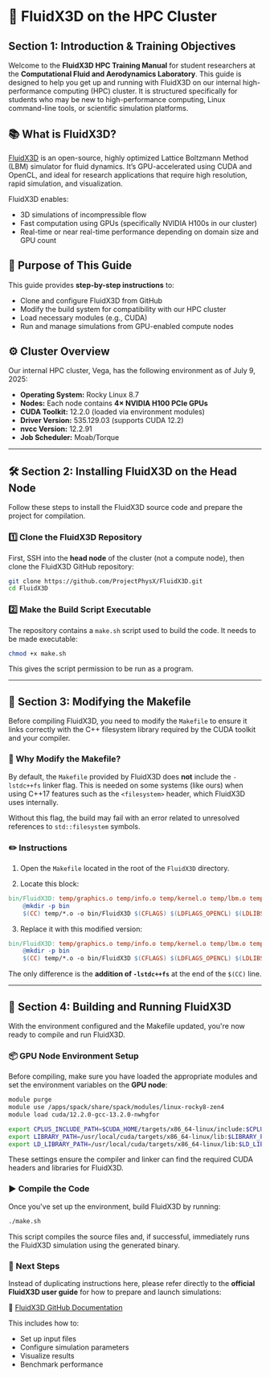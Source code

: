
# 🚀 FluidX3D on the HPC Cluster  
## Section 1: Introduction & Training Objectives

Welcome to the **FluidX3D HPC Training Manual** for student researchers at the **Computational Fluid and Aerodynamics Laboratory**. This guide is designed to help you get up and running with FluidX3D on our internal high-performance computing (HPC) cluster. It is structured specifically for students who may be new to high-performance computing, Linux command-line tools, or scientific simulation platforms.

## 📚 What is FluidX3D?

[FluidX3D](https://github.com/ProjectPhysX/FluidX3D) is an open-source, highly optimized Lattice Boltzmann Method (LBM) simulator for fluid dynamics. It’s GPU-accelerated using CUDA and OpenCL, and ideal for research applications that require high resolution, rapid simulation, and visualization.

FluidX3D enables:

- 3D simulations of incompressible flow
- Fast computation using GPUs (specifically NVIDIA H100s in our cluster)
- Real-time or near real-time performance depending on domain size and GPU count

## 🎯 Purpose of This Guide

This guide provides **step-by-step instructions** to:

- Clone and configure FluidX3D from GitHub
- Modify the build system for compatibility with our HPC cluster
- Load necessary modules (e.g., CUDA)
- Run and manage simulations from GPU-enabled compute nodes

## ⚙️ Cluster Overview

Our internal HPC cluster, Vega, has the following environment as of July 9, 2025:

- **Operating System:** Rocky Linux 8.7  
- **Nodes:** Each node contains **4× NVIDIA H100 PCIe GPUs**  
- **CUDA Toolkit:** 12.2.0 (loaded via environment modules)  
- **Driver Version:** 535.129.03 (supports CUDA 12.2)  
- **nvcc Version:** 12.2.91  
- **Job Scheduler:** Moab/Torque  


---


## 🛠️ Section 2: Installing FluidX3D on the Head Node

Follow these steps to install the FluidX3D source code and prepare the project for compilation.

### 1️⃣ Clone the FluidX3D Repository

First, SSH into the **head node** of the cluster (not a compute node), then clone the FluidX3D GitHub repository:

```bash
git clone https://github.com/ProjectPhysX/FluidX3D.git
cd FluidX3D
```

### 2️⃣ Make the Build Script Executable

The repository contains a `make.sh` script used to build the code. It needs to be made executable:

```bash
chmod +x make.sh
```

This gives the script permission to be run as a program.


---


## 🧾 Section 3: Modifying the Makefile

Before compiling FluidX3D, you need to modify the `Makefile` to ensure it links correctly with the C++ filesystem library required by the CUDA toolkit and your compiler.

### 🔧 Why Modify the Makefile?

By default, the `Makefile` provided by FluidX3D does **not** include the `-lstdc++fs` linker flag. This is needed on some systems (like ours) when using C++17 features such as the `<filesystem>` header, which FluidX3D uses internally.

Without this flag, the build may fail with an error related to unresolved references to `std::filesystem` symbols.

### ✏️ Instructions

1. Open the `Makefile` located in the root of the `FluidX3D` directory.

2. Locate this block:

```makefile
bin/FluidX3D: temp/graphics.o temp/info.o temp/kernel.o temp/lbm.o temp/lodepng.o temp/main.o temp/setup.o temp/shapes.o make.sh
	@mkdir -p bin
	$(CC) temp/*.o -o bin/FluidX3D $(CFLAGS) $(LDFLAGS_OPENCL) $(LDLIBS_OPENCL) $(LDFLAGS_X11) $(LDLIBS_X11)
```

3. Replace it with this modified version:

```makefile
bin/FluidX3D: temp/graphics.o temp/info.o temp/kernel.o temp/lbm.o temp/lodepng.o temp/main.o temp/setup.o temp/shapes.o make.sh
	@mkdir -p bin
	$(CC) temp/*.o -o bin/FluidX3D $(CFLAGS) $(LDFLAGS_OPENCL) $(LDLIBS_OPENCL) $(LDFLAGS_X11) $(LDLIBS_X11) -lstdc++fs
```

The only difference is the **addition of `-lstdc++fs`** at the end of the `$(CC)` line.


---


## 🚦 Section 4: Building and Running FluidX3D

With the environment configured and the Makefile updated, you're now ready to compile and run FluidX3D.

### 📦 GPU Node Environment Setup

Before compiling, make sure you have loaded the appropriate modules and set the environment variables on the **GPU node**:

```bash
module purge
module use /apps/spack/share/spack/modules/linux-rocky8-zen4
module load cuda/12.2.0-gcc-13.2.0-nwhgfor

export CPLUS_INCLUDE_PATH=$CUDA_HOME/targets/x86_64-linux/include:$CPLUS_INCLUDE_PATH
export LIBRARY_PATH=/usr/local/cuda/targets/x86_64-linux/lib:$LIBRARY_PATH
export LD_LIBRARY_PATH=/usr/local/cuda/targets/x86_64-linux/lib:$LD_LIBRARY_PATH
```

These settings ensure the compiler and linker can find the required CUDA headers and libraries for FluidX3D.

### ▶️ Compile the Code

Once you've set up the environment, build FluidX3D by running:

```bash
./make.sh
```

This script compiles the source files and, if successful, immediately runs the FluidX3D simulation using the generated binary.

### 📘 Next Steps

Instead of duplicating instructions here, please refer directly to the **official FluidX3D user guide** for how to prepare and launch simulations:

🔗 [FluidX3D GitHub Documentation](https://github.com/ProjectPhysX/FluidX3D/blob/master/DOCUMENTATION.md)

This includes how to:

- Set up input files
- Configure simulation parameters
- Visualize results
- Benchmark performance